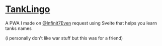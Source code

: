 # [TankLingo](https://tanklingo.vercel.app/)

A PWA I made on [@Infinit7Even](https://github.com/Infinit7Even) request using Svelte that helps you learn tanks names

(i personally don't like war stuff but this was for a friend)
